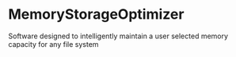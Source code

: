 # MemoryStorageOptimizer
Software designed to intelligently maintain a user selected memory capacity for any file system
